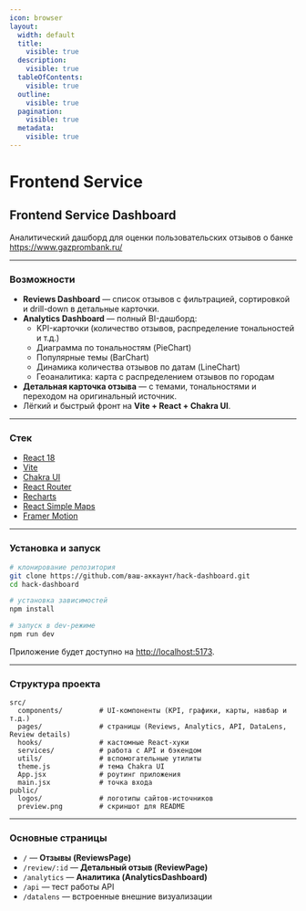 ```yaml
---
icon: browser
layout:
  width: default
  title:
    visible: true
  description:
    visible: true
  tableOfContents:
    visible: true
  outline:
    visible: true
  pagination:
    visible: true
  metadata:
    visible: true
---
```


# Frontend Service

## Frontend Service Dashboard

Аналитический дашборд для оценки пользовательских отзывов о банке https://www.gazprombank.ru/

***

### Возможности

* **Reviews Dashboard** — список отзывов с фильтрацией, сортировкой и drill-down в детальные карточки.
* **Analytics Dashboard** — полный BI-дашборд:
  * KPI-карточки (количество отзывов, распределение тональностей и т.д.)
  * Диаграмма по тональностям (PieChart)
  * Популярные темы (BarChart)
  * Динамика количества отзывов по датам (LineChart)
  * Геоаналитика: карта с распределением отзывов по городам
* **Детальная карточка отзыва** — с темами, тональностями и переходом на оригинальный источник.
* Лёгкий и быстрый фронт на **Vite + React + Chakra UI**.

***

### Стек

* [React 18](https://react.dev/)
* [Vite](https://vitejs.dev/)
* [Chakra UI](https://chakra-ui.com/)
* [React Router](https://reactrouter.com/)
* [Recharts](https://recharts.org/)
* [React Simple Maps](https://www.react-simple-maps.io/)
* [Framer Motion](https://www.framer.com/motion/)

***

### Установка и запуск

```bash
# клонирование репозитория
git clone https://github.com/ваш-аккаунт/hack-dashboard.git
cd hack-dashboard

# установка зависимостей
npm install

# запуск в dev-режиме
npm run dev
```

Приложение будет доступно на [http://localhost:5173](http://localhost:5173).

***

### Структура проекта

```
src/
  components/         # UI-компоненты (KPI, графики, карты, навбар и т.д.)
  pages/              # страницы (Reviews, Analytics, API, DataLens, Review details)
  hooks/              # кастомные React-хуки
  services/           # работа с API и бэкендом
  utils/              # вспомогательные утилиты
  theme.js            # тема Chakra UI
  App.jsx             # роутинг приложения
  main.jsx            # точка входа
public/
  logos/              # логотипы сайтов-источников
  preview.png         # скриншот для README
```

***

### Основные страницы

* `/` — **Отзывы (ReviewsPage)**
* `/review/:id` — **Детальный отзыв (ReviewPage)**
* `/analytics` — **Аналитика (AnalyticsDashboard)**
* `/api` — тест работы API
* `/datalens` — встроенные внешние визуализации
